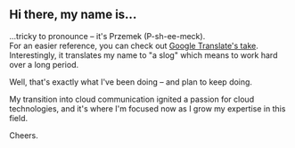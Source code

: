 ## Hi there, my name is...
...tricky to pronounce – it's Przemek (P-sh-ee-meck).  
For an easier reference, you can check out [Google Translate's take](https://translate.google.com/?sl=pl&tl=en&text=przemek&op=translate).  
Interestingly, it translates my name to "a slog" which means to work hard over a long period.

Well, that's exactly what I've been doing – and plan to keep doing.

My transition into cloud communication ignited a passion for cloud technologies, and it's where I'm focused now as I grow my expertise in this field.

Cheers.
<!--
**pkrajenta/pkrajenta** is a ✨ _special_ ✨ repository because its `README.md` (this file) appears on your GitHub profile.

Here are some ideas to get you started:

- 🔭 I’m currently working on ...
- 🌱 I’m currently learning ...
- 👯 I’m looking to collaborate on ...
- 🤔 I’m looking for help with ...
- 💬 Ask me about ...
- 📫 How to reach me: ...
- 😄 Pronouns: ...
- ⚡ Fun fact: ...
-->
